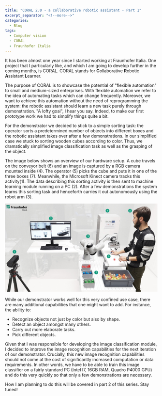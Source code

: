 ```yaml
---
title: "CORAL 2.0 - a collaborative robotic assistant - Part 1"
excerpt_separator: "<!--more-->"
categories:
  - Blog
tags:
  - Computer vision
  - CORAL
  - Fraunhofer Italia
---
```



It has been almost one year since I started working at Fraunhofer Italia. One
project that I particularly like, and which I am going to develop further in the
coming months, is CORAL. CORAL stands for **C**ollaborative **R**obotic
**A**ssistant **L**earner.

The purpose of CORAL is to showcase the potential of "flexible automation" to
small and medium-sized enterprises. With flexible automation we refer to the
idea of automating tasks which can change frequently. Moreover, we want to
achieve this automation without the need of reprogramming the system: the
robotic assistant should learn a new task purely through demonstration. "A lofty
goal", I hear you say. Indeed, to make our first prototype work we had to
simplify things quite a bit.

For the demonstrator we decided to stick to a simple sorting task: the operator
sorts a predetermined number of objects into different boxes and the robotic
assistant takes over after a few demonstrations. In our simplified case we
stuck to sorting wooden cubes according to color. Thus, we dramatically
simplified image classification task as well as the grasping of the object.

The image below shows an overview of our hardware setup. A cube travels on the
conveyor belt (6) and an image is captured by a RGB camera mounted inside (4).
The operator (5) picks the cube and puts it in one of the three boxes (7).
Meanwhile, the Microsoft Kinect camera tracks this activity(1). The data
describing this sorting activity is then sent to machine learning module running
on a PC (2). After a few demonstrations the system learns this sorting task and
henceforth carries it out autonomously using the robot arm (3).

![overview](/assets/images/2018-11-05-coral/coral_overview_logo.jpg)

While our demonstrator works well for this very confined use case, there are many
additional capabilities that one might want to add. For instance, the ability to:

- Recognize objects not just by color but also by shape.
- Detect an object amongst many others.
- Carry out more elaborate tasks.
- Pick different objects.

Given that I was responsible for developing the image classification module, I decided
to improve the image recognition capabilities for the next iteration of our
demonstrator. Crucially, this new image recognition capabilities should not come
at the cost of significantly increased computation or data requirements. In
other words, we have to be able to train this image classifier on a fairly
standard PC (Intel I7, 16GB RAM, Quadro P4000 GPU) and do this very quickly so
that only a few demonstrations are necessary.

How I am planning to do this will be covered in part 2 of this series. Stay
tuned!

